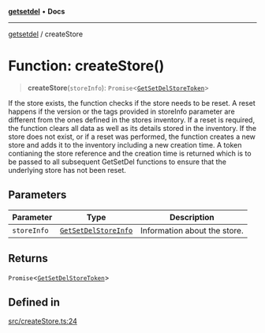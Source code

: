 [**getsetdel**](../README.md) • **Docs**

---

[getsetdel](../README.md) / createStore

# Function: createStore()

> **createStore**(`storeInfo`): `Promise`\<[`GetSetDelStoreToken`](../interfaces/GetSetDelStoreToken.md)\>

If the store exists, the function checks if the store needs to be reset. A
reset happens if the version or the tags provided in storeInfo parameter are
different from the ones defined in the stores inventory. If a reset is
required, the function clears all data as well as its details stored in the
inventory. If the store does not exist, or if a reset was performed, the
function creates a new store and adds it to the inventory including a new
creation time. A token contianing the store reference and the creation time
is returned which is to be passed to all subsequent GetSetDel functions to
ensure that the underlying store has not been reset.

## Parameters

| Parameter   | Type                                                        | Description                  |
| ----------- | ----------------------------------------------------------- | ---------------------------- |
| `storeInfo` | [`GetSetDelStoreInfo`](../interfaces/GetSetDelStoreInfo.md) | Information about the store. |

## Returns

`Promise`\<[`GetSetDelStoreToken`](../interfaces/GetSetDelStoreToken.md)\>

## Defined in

[src/createStore.ts:24](https://github.com/ericvera/getsetdel/blob/main/src/createStore.ts#L24)
